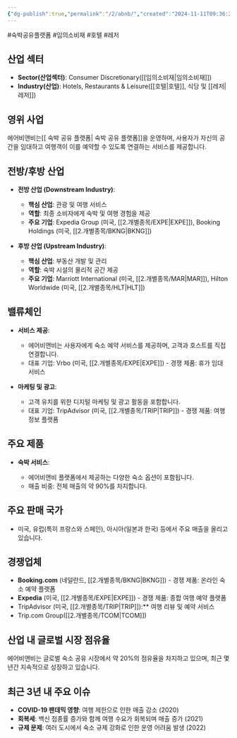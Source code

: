```yaml
---
{"dg-publish":true,"permalink":"/2/abnb/","created":"2024-11-11T09:36:27.192+09:00","updated":"2025-06-03T20:05:57.361+09:00"}
---
```


#숙박공유플랫폼 #임의소비재 #호텔 #레저 

## 산업 섹터

- **Sector(산업섹터)**: Consumer Discretionary([[임의소비재\|임의소비재]])
- **Industry(산업)**: Hotels, Restaurants & Leisure([[호텔\|호텔]], 식당 및 [[레저\|레저]])

## 영위 사업

에어비앤비는[[ 숙박 공유 플랫폼\| 숙박 공유 플랫폼]]을 운영하며, 사용자가 자신의 공간을 임대하고 여행객이 이를 예약할 수 있도록 연결하는 서비스를 제공합니다.

## 전방/후방 산업

- **전방 산업 (Downstream Industry)**:
    
    - **핵심 산업**: 관광 및 여행 서비스
    - **역할**: 최종 소비자에게 숙박 및 여행 경험을 제공
    - **주요 기업**: Expedia Group (미국, [[2.개별종목/EXPE\|EXPE]]), Booking Holdings (미국, [[2.개별종목/BKNG\|BKNG]])
    
- **후방 산업 (Upstream Industry)**:
    
    - **핵심 산업**: 부동산 개발 및 관리
    - **역할**: 숙박 시설의 물리적 공간 제공
    - **주요 기업**: Marriott International (미국, [[2.개별종목/MAR\|MAR]]), Hilton Worldwide (미국, [[2.개별종목/HLT\|HLT]])
    

## 밸류체인

- **서비스 제공**:
    
    - 에어비앤비는 사용자에게 숙소 예약 서비스를 제공하며, 고객과 호스트를 직접 연결합니다.
    - 대표 기업: Vrbo (미국, [[2.개별종목/EXPE\|EXPE]]) - 경쟁 제품: 휴가 임대 서비스
    
- **마케팅 및 광고**:
    
    - 고객 유치를 위한 디지털 마케팅 및 광고 활동을 포함합니다.
    - 대표 기업: TripAdvisor (미국, [[2.개별종목/TRIP\|TRIP]]) - 경쟁 제품: 여행 정보 플랫폼
    

## 주요 제품

- **숙박 서비스**:
    
    - 에어비앤비 플랫폼에서 제공하는 다양한 숙소 옵션이 포함됩니다.
    - 매출 비중: 전체 매출의 약 90%를 차지합니다.
    

## 주요 판매 국가

- 미국, 유럽(특히 프랑스와 스페인), 아시아(일본과 한국) 등에서 주요 매출을 올리고 있습니다.

## 경쟁업체

- **Booking.com** (네덜란드, [[2.개별종목/BKNG\|BKNG]]) - 경쟁 제품: 온라인 숙소 예약 플랫폼
- **Expedia** (미국, [[2.개별종목/EXPE\|EXPE]]) - 경쟁 제품: 종합 여행 예약 플랫폼
- TripAdvisor (미국, [[2.개별종목/TRIP\|TRIP]]):** 여행 리뷰 및 예약 서비스
- Trip.com Group([[2.개별종목/TCOM\|TCOM]])

## 산업 내 글로벌 시장 점유율

에어비앤비는 글로벌 숙소 공유 시장에서 약 20%의 점유율을 차지하고 있으며, 최근 몇 년간 지속적으로 성장하고 있습니다.

## 최근 3년 내 주요 이슈

- **COVID-19 팬데믹 영향**: 여행 제한으로 인한 매출 감소 (2020)
- **회복세**: 백신 접종률 증가와 함께 여행 수요가 회복되며 매출 증가 (2021)
- **규제 문제**: 여러 도시에서 숙소 규제 강화로 인한 운영 어려움 발생 (2022)